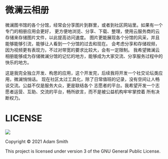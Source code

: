 微澜云相册
=========

微澜图书馆的各个分馆，经常会分享图片到群里，或者到社区网站里。如果有一个专门的相册应用会更好，
更方便地浏览、分享、下载、整理，使用云服务商的云存储来存储图片文件，以此提高访问速度。
图片更能展现各个分馆的风采，并且能够能够引流，能够让人看到一个分馆的过去和现在。
会考虑分享和存储视频，因为视频更有表现力，不过对带宽的要求比较大，会有一定限制。
我希望微澜云相册能够成为存储微澜分馆的记忆的地方，能够成为大家交流、分享服务过程中的快乐的地方。

这是我完全独立开发、构思的应用，这个开发完，后续我将开发一个社交论坛类应用，微澜悄悄话。
现在社区太过工具化，除了日常值班的记录，没有空间让人畅谈交流。公益不仅是服务大众，更是联结各个
志愿者的平台。我希望开发一个志愿者运营、互助、交流的平台，畅所欲言，而不是被公益机构牢牢掌控着
所有决断权力。


LICENSE
=======

![](http://www.gnu.org/graphics/gplv3-127x51.png)

Copyright © 2021 Adam Smith

This project is licensed under version 3 of the GNU General Public License.